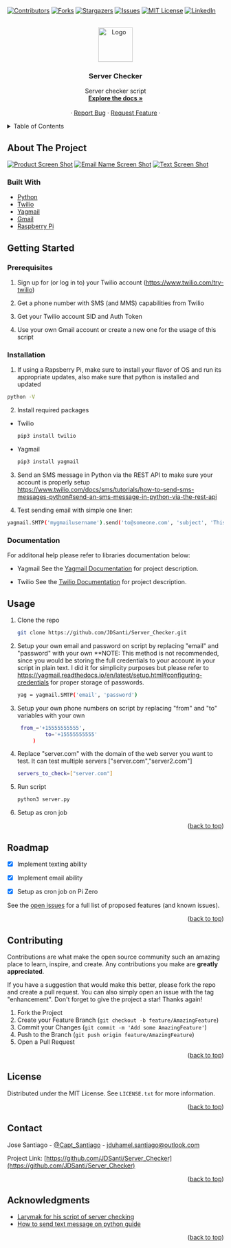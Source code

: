 <div id="top"></div>
<!--
*** Jose Santiago
*** 2022 Server Checker
-->

[![Contributors][contributors-shield]][contributors-url]
[![Forks][forks-shield]][forks-url]
[![Stargazers][stars-shield]][stars-url]
[![Issues][issues-shield]][issues-url]
[![MIT License][license-shield]][license-url]
[![LinkedIn][linkedin-shield]][linkedin-url]



<!-- PROJECT LOGO -->
<br />
<div align="center">
  <a href="https://github.com/JDSanti/Server_Checker">
    <img src="images/Logo.png" alt="Logo" width="80" height="80">
  </a>

<h3 align="center">Server Checker</h3>

  <p align="center">
    Server checker script 
    <br />
    <a href="https://github.com/JDSanti/Server_Checker"><strong>Explore the docs »</strong></a>
    <br />
    <br />
    ·
    <a href="https://github.com/JDSanti/Server_Checker/issues">Report Bug</a>
    ·
    <a href="https://github.com/JDSanti/Server_Checker/issues">Request Feature</a>
    ·
  </p>
</div>



<!-- TABLE OF CONTENTS -->
<details>
  <summary>Table of Contents</summary>
  <ol>
    <li>
      <a href="#about-the-project">About The Project</a>
      <ul>
        <li><a href="#built-with">Built With</a></li>
      </ul>
    </li>
    <li>
      <a href="#getting-started">Getting Started</a>
      <ul>
        <li><a href="#prerequisites">Prerequisites</a></li>
        <li><a href="#installation">Installation</a></li>
        <li><a href="#documentation">Documentation</a></li>
      </ul>
    </li>
    <li><a href="#usage">Usage</a></li>
    <li><a href="#roadmap">Roadmap</a></li>
    <li><a href="#contributing">Contributing</a></li>
    <li><a href="#license">License</a></li>
    <li><a href="#contact">Contact</a></li>
    <li><a href="#acknowledgments">Acknowledgments</a></li>
  </ol>
</details>



<!-- ABOUT THE PROJECT -->
## About The Project

[![Product  Screen Shot][product-screenshot]](https://www.amazon.com/iUniker-Expansion-Breakout-Raspberry-Inserted/dp/B07NKNBZYG?ref_=ast_sto_dp)
[![Email Name Screen Shot][email-screenshot]](https://github.com/JDSanti/Server_Checker)
[![Text  Screen Shot][text-screenshot]](https://github.com/JDSanti/Server_Checker)

### Built With

* [Python](https://www.python.org/downloads/)
* [Twilio](https://www.twilio.com/)
* [Yagmail](https://yagmail.readthedocs.io/en/latest/setup.html)
* [Gmail](https://mail.google.com/)
* [Raspberry Pi](https://www.raspberrypi.com/products/raspberry-pi-zero/)

<!-- GETTING STARTED -->
## Getting Started

### Prerequisites
1. Sign up for (or log in to) your Twilio account (<https://www.twilio.com/try-twilio>)

2. Get a phone number with SMS (and MMS) capabilities from Twilio

3. Get your Twilio account SID and Auth Token

5. Use your own Gmail account or create a new one for the usage of this script

### Installation

1. If using a Rapsberry Pi, make sure to install your flavor of OS and run its appropriate updates, also make sure that python is installed and updated
  ```sh
  python -V 
  ```
2. Install required packages
* Twilio
  ```sh
  pip3 install twilio 
  ```
* Yagmail
  ```sh
  pip3 install yagmail 
  ```
3. Send an SMS message in Python via the REST API to make sure your account is properly setup
https://www.twilio.com/docs/sms/tutorials/how-to-send-sms-messages-python#send-an-sms-message-in-python-via-the-rest-api

4. Test sending email with simple one liner:
  ```sh
  yagmail.SMTP('mygmailusername').send('to@someone.com', 'subject', 'This is the body')
  ```
### Documentation
For additonal help please refer to libraries documentation below:

* Yagmail
See the [Yagmail Documentation](https://pypi.org/project/yagmail/) for project description.

* Twilio
See the [Twilio Documentation](https://www.twilio.com/docs/libraries/python#install-the-library) for project description.

<!-- USAGE EXAMPLES -->
## Usage
1. Clone the repo
   ```sh
   git clone https://github.com/JDSanti/Server_Checker.git
   ```
2. Setup your own email and password on script by replacing "email" and "password" with your own **NOTE: This method is not recommended, since you would be storing the full credentials to your account in your script in plain text. I did it for simplicity purposes but please refer to https://yagmail.readthedocs.io/en/latest/setup.html#configuring-credentials for proper storage of passwords.
   ```sh
   yag = yagmail.SMTP('email', 'password')
   ```
3. Setup your own phone numbers on script by replacing "from" and "to" variables with your own
   ```sh
    from_='+15555555555',
            to='+15555555555'
        )
   ```
3. Replace "server.com" with the domain of the web server you want to test. It can test multiple servers ["server.com","server2.com"] 
   ```sh
   servers_to_check=["server.com"]
   ```
4. Run script 
   ```sh
   python3 server.py
   ```
5. Setup as cron job
<p align="right">(<a href="#top">back to top</a>)</p>



<!-- ROADMAP -->
## Roadmap

- [x] Implement texting ability
- [x] Implement email ability
- [x] Setup as cron job on Pi Zero


See the [open issues](https://github.com/JDSanti/Server_Checker/issues) for a full list of proposed features (and known issues).

<p align="right">(<a href="#top">back to top</a>)</p>



<!-- CONTRIBUTING -->
## Contributing

Contributions are what make the open source community such an amazing place to learn, inspire, and create. Any contributions you make are **greatly appreciated**.

If you have a suggestion that would make this better, please fork the repo and create a pull request. You can also simply open an issue with the tag "enhancement".
Don't forget to give the project a star! Thanks again!

1. Fork the Project
2. Create your Feature Branch (`git checkout -b feature/AmazingFeature`)
3. Commit your Changes (`git commit -m 'Add some AmazingFeature'`)
4. Push to the Branch (`git push origin feature/AmazingFeature`)
5. Open a Pull Request

<p align="right">(<a href="#top">back to top</a>)</p>



<!-- LICENSE -->
## License

Distributed under the MIT License. See `LICENSE.txt` for more information.

<p align="right">(<a href="#top">back to top</a>)</p>



<!-- CONTACT -->
## Contact

Jose Santiago - [@Capt_Santiago](https://twitter.com/Capt_Santiago) - jduhamel.santiago@outlook.com

Project Link: [https://github.com/JDSanti/Server_Checker](https://github.com/JDSanti/Server_Checker)

<p align="right">(<a href="#top">back to top</a>)</p>

<!-- ACKNOWLEDGMENTS -->
## Acknowledgments

* [Larymak for his script of server checking](https://github.com/larymak/Python-project-Scripts/tree/main/ServerChecker)
* [How to send text message on python guide](https://www.twilio.com/blog/2016/04/how-to-send-a-text-message-with-python.html)

<p align="right">(<a href="#top">back to top</a>)</p>

<!-- MARKDOWN LINKS & IMAGES -->
<!-- https://www.markdownguide.org/basic-syntax/#reference-style-links -->
[contributors-shield]: https://img.shields.io/github/contributors/JDSanti/Server_Checker.svg?style=for-the-badge
[contributors-url]: https://github.com/JDSanti/Server_Checker/graphs/contributors
[forks-shield]: https://img.shields.io/github/forks/JDSanti/Server_Checker.svg?style=for-the-badge
[forks-url]: https://github.com/JDSanti/Server_Checker/network/members
[stars-shield]: https://img.shields.io/github/stars/JDSanti/Server_Checker.svg?style=for-the-badge
[stars-url]: https://github.com/JDSanti/Server_Checker/stargazers
[issues-shield]: https://img.shields.io/github/issues/JDSanti/Server_Checker.svg?style=for-the-badge
[issues-url]: https://github.com/JDSanti/Server_Checker/issues
[license-shield]: https://img.shields.io/github/license/JDSanti/Server_Checker.svg?style=for-the-badge
[license-url]: https://github.com/JDSanti/Server_Checker/blob/master/LICENSE.txt
[linkedin-shield]: https://img.shields.io/badge/-LinkedIn-black.svg?style=for-the-badge&logo=linkedin&colorB=555
[linkedin-url]: https://www.linkedin.com/in/jduhamelsantiago/
[product-screenshot]: images/pizero.jpg
[text-screenshot]: images/Text.png
[email-screenshot]: images/Email2.png

